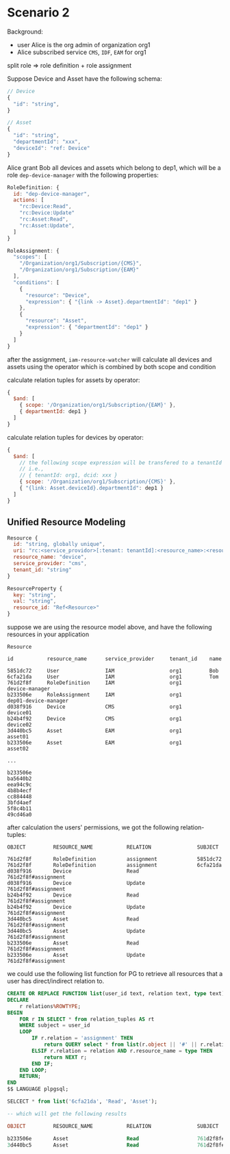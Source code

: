 # Scenario 2

Background:

- user Alice is the org admin of organization org1
- Alice subscribed service `CMS`, `IDF`, `EAM` for org1

split role => role definition + role assignment

Suppose Device and Asset have the following schema:

```js
// Device
{
  "id": "string",
}

// Asset
{
  "id": "string",
  "departmentId": "xxx",
  "deviceId": "ref: Device"
}
```

Alice grant Bob all devices and assets which belong to dep1, which will be a role `dep-device-manager` with the following properties:

```js
RoleDefinition: {
  id: "dep-device-manager",
  actions: [
    "rc:Device:Read",
    "rc:Device:Update"
    "rc:Asset:Read",
    "rc:Asset:Update",
  ]
}

RoleAssignment: {
  "scopes": [
    "/Organization/org1/Subscription/{CMS}",
    "/Organization/org1/Subscription/{EAM}"
  ],
  "conditions": [
    {
      "resource": "Device",
      "expression": { "{link -> Asset}.departmentId": "dep1" }
    },
    {
      "resource": "Asset",
      "expression": { "departmentId": "dep1" }
    }
  ]
}
```

after the assignment, `iam-resource-watcher` will calculate all devices and assets using the operator which is combined by both scope and condition

calculate relation tuples for assets by operator: 
```js
{
  $and: [
    { scope: '/Organization/org1/Subscription/{EAM}' },
    { departmentId: dep1 }
  ]
}
```
calculate relation tuples for devices by operator:
```js
{
  $and: [
    // the following scope expression will be transfered to a tenantId expression
    // i.e.,
    // { tenantId: org1, dcid: xxx }
    { scope: '/Organization/org1/Subscription/{CMS}' },
    { "{link: Asset.deviceId}.departmentId": dep1 }
  ]
}
```

## Unified Resource Modeling

```js
Resource {
  id: "string, globally unique",
  uri: "rc:<service_providor>[:tenant: tenantId]:<resource_name>:<resource_id>",
  resource_name: "device",
  service_provider: "cms",
  tenant_id: "string"
}

ResourceProperty {
  key: "string",
  val: "string",
  resource_id: "Ref<Resource>"
}

```

suppose we are using the resource model above, and have the following resources in your application

```
Resource

id           resource_name      service_provider     tenant_id    name

5851dc72     User               IAM                  org1         Bob
6cfa21da     User               IAM                  org1         Tom
761d2f8f     RoleDefinition     IAM                  org1         device-manager 
b233506e     RoleAssignment     IAM                  org1         dep01-device-manager
d038f916     Device             CMS                  org1         device01
b24b4f92     Device             CMS                  org1         device02
3d440bc5     Asset              EAM                  org1         asset01
b233506e     Asset              EAM                  org1         asset02

...

b233506e
ba5640b2
eea94c9c
4b8b4ecf
cc884448
3bfd4aef
5f8c4b11
49cd46a0
```

after calculation the users' permissions, we got the following relation-tuples:

```
OBJECT         RESOURCE_NAME           RELATION               SUBJECT

761d2f8f       RoleDefinition          assignment             5851dc72
761d2f8f       RoleDefinition          assignment             6cfa21da
d038f916       Device                  Read                   761d2f8f#assignment
d038f916       Device                  Update                 761d2f8f#assignment
b24b4f92       Device                  Read                   761d2f8f#assignment
b24b4f92       Device                  Update                 761d2f8f#assignment
3d440bc5       Asset                   Read                   761d2f8f#assignment
3d440bc5       Asset                   Update                 761d2f8f#assignment
b233506e       Asset                   Read                   761d2f8f#assignment
b233506e       Asset                   Update                 761d2f8f#assignment
```

we could use the following list function for PG to retrieve all resources that a user has direct/indirect relation to.

```sql
CREATE OR REPLACE FUNCTION list(user_id text, relation text, type text) RETURNS SETOF relation_tuples AS $$
DECLARE
    r relations%ROWTYPE;
BEGIN
    FOR r IN SELECT * from relation_tuples AS rt
    WHERE subject = user_id
    LOOP
        IF r.relation = 'assignment' THEN
            return QUERY select * from list(r.object || '#' || r.relation, relation, type);
        ELSIF r.relation = relation AND r.resource_name = type THEN
            return NEXT r;
        END IF;
    END LOOP;
    RETURN;
END
$$ LANGUAGE plpgsql;

SELCECT * from list('6cfa21da', 'Read', 'Asset');

-- which will get the following results

OBJECT         RESOURCE_NAME           RELATION               SUBJECT

b233506e       Asset                   Read                   761d2f8f#assignment
3d440bc5       Asset                   Read                   761d2f8f#assignment
```

